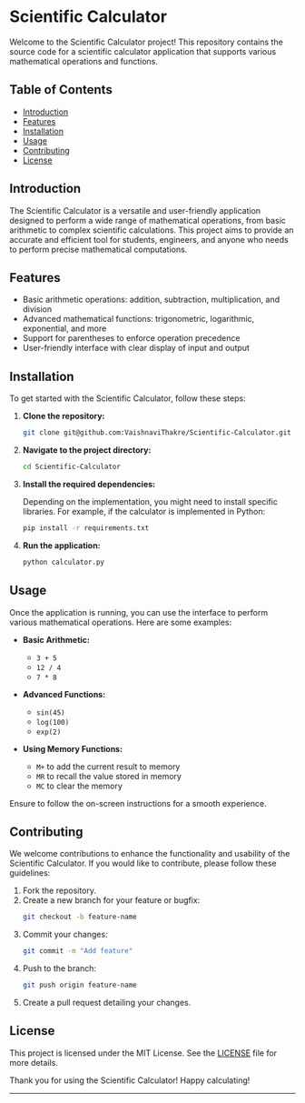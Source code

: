 # Scientific Calculator

Welcome to the Scientific Calculator project! This repository contains the source code for a scientific calculator application that supports various mathematical operations and functions.

## Table of Contents

- [Introduction](#introduction)
- [Features](#features)
- [Installation](#installation)
- [Usage](#usage)
- [Contributing](#contributing)
- [License](#license)


## Introduction

The Scientific Calculator is a versatile and user-friendly application designed to perform a wide range of mathematical operations, from basic arithmetic to complex scientific calculations. This project aims to provide an accurate and efficient tool for students, engineers, and anyone who needs to perform precise mathematical computations.

## Features

- Basic arithmetic operations: addition, subtraction, multiplication, and division
- Advanced mathematical functions: trigonometric, logarithmic, exponential, and more
- Support for parentheses to enforce operation precedence
- User-friendly interface with clear display of input and output

## Installation

To get started with the Scientific Calculator, follow these steps:

1. **Clone the repository:**

   ```bash
   git clone git@github.com:VaishnaviThakre/Scientific-Calculator.git
   ```

2. **Navigate to the project directory:**

   ```bash
   cd Scientific-Calculator
   ```

3. **Install the required dependencies:**

   Depending on the implementation, you might need to install specific libraries. For example, if the calculator is implemented in Python:

   ```bash
   pip install -r requirements.txt
   ```

4. **Run the application:**

   ```bash
   python calculator.py
   ```

## Usage

Once the application is running, you can use the interface to perform various mathematical operations. Here are some examples:

- **Basic Arithmetic:**
  - `3 + 5`
  - `12 / 4`
  - `7 * 8`

- **Advanced Functions:**
  - `sin(45)`
  - `log(100)`
  - `exp(2)`

- **Using Memory Functions:**
  - `M+` to add the current result to memory
  - `MR` to recall the value stored in memory
  - `MC` to clear the memory

Ensure to follow the on-screen instructions for a smooth experience.

## Contributing

We welcome contributions to enhance the functionality and usability of the Scientific Calculator. If you would like to contribute, please follow these guidelines:

1. Fork the repository.
2. Create a new branch for your feature or bugfix:
   ```bash
   git checkout -b feature-name
   ```
3. Commit your changes:
   ```bash
   git commit -m "Add feature"
   ```
4. Push to the branch:
   ```bash
   git push origin feature-name
   ```
5. Create a pull request detailing your changes.

## License

This project is licensed under the MIT License. See the [LICENSE](LICENSE) file for more details.


Thank you for using the Scientific Calculator! Happy calculating!

---

